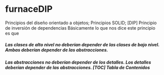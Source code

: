 # furnaceDIP

Principios del diseño orientado a objetos; Principios SOLID; [DIP] Principio de inversión de dependencias  Básicamente lo que nos dice este principio es que  

##### Las clases de alto nivel no deberían depender de las clases de bajo nivel. Ambas deberían depender de las abstracciones. 
##### Las abstracciones no deberían depender de los detalles. Los detalles deberían depender de las abstracciones.  [TOC] Tabla de Contenidos

